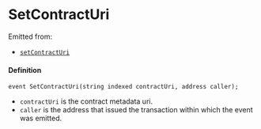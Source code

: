 # SetContractUri

Emitted from:

* [`setContractUri`](/dev/api/contracts/or-delegates/or-abstract/jbnftrewarddelegate/write/setcontracturi.md)

#### Definition

```
event SetContractUri(string indexed contractUri, address caller);
```

* `contractUri` is the contract metadata uri.
* `caller` is the address that issued the transaction within which the event was emitted.

